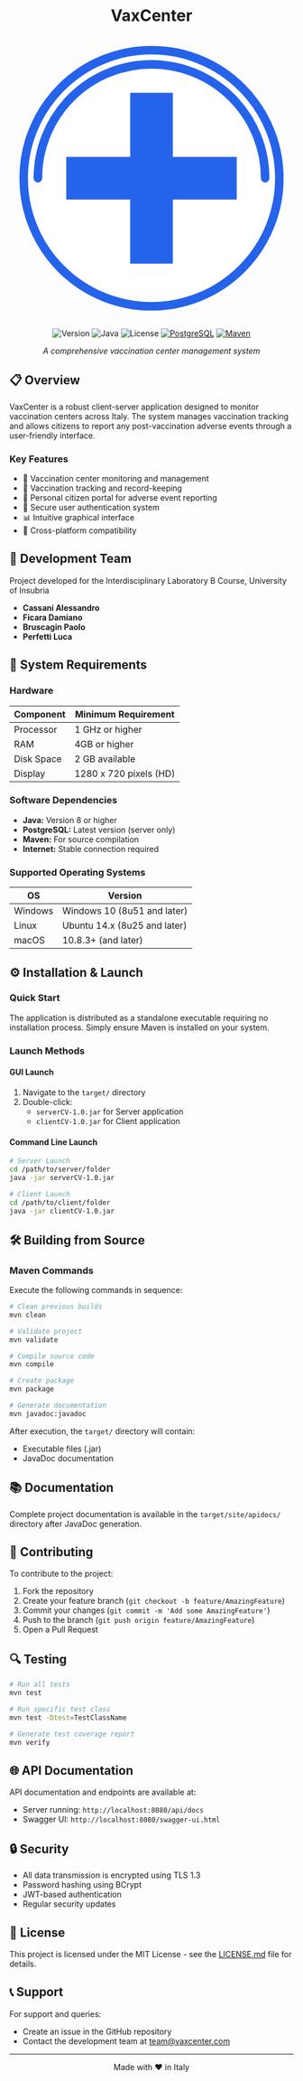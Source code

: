 <div align="center">
  
  # VaxCenter
 <svg viewBox="0 0 200 200" xmlns="http://www.w3.org/2000/svg">
  <!-- Main circle -->
  <circle cx="100" cy="100" r="90" fill="#ffffff" stroke="#2563eb" stroke-width="6"/>
  
  <!-- Cross symbol -->
  <path d="M85 40 h30 v45 h45 v30 h-45 v45 h-30 v-45 h-45 v-30 h45 z" fill="#2563eb"/>
  
  <!-- Circular arc representing a shield -->
  <path d="M100,20 A80,80 0 0,1 180,100" fill="none" stroke="#2563eb" stroke-width="6" stroke-linecap="round"/>
  <path d="M100,20 A80,80 0 0,0 20,100" fill="none" stroke="#2563eb" stroke-width="6" stroke-linecap="round"/>
</svg>

  
  ![Version](https://img.shields.io/badge/version-1.0-blue)
  ![Java](https://img.shields.io/badge/Java-8-red)
  ![License](https://img.shields.io/badge/license-MIT-green)
  [![PostgreSQL](https://img.shields.io/badge/PostgreSQL-Latest-blue)](https://www.postgresql.org/)
  [![Maven](https://img.shields.io/badge/Maven-3.8.x-red)](https://maven.apache.org/)

  *A comprehensive vaccination center management system*
</div>

## 📋 Overview

VaxCenter is a robust client-server application designed to monitor vaccination centers across Italy. The system manages vaccination tracking and allows citizens to report any post-vaccination adverse events through a user-friendly interface.

### Key Features
- 🏥 Vaccination center monitoring and management
- 💉 Vaccination tracking and record-keeping
- 👤 Personal citizen portal for adverse event reporting
- 🔐 Secure user authentication system
- 📊 Intuitive graphical interface
- 📱 Cross-platform compatibility

## 👥 Development Team
Project developed for the Interdisciplinary Laboratory B Course, University of Insubria

- **Cassani Alessandro**
- **Ficara Damiano**
- **Bruscagin Paolo**
- **Perfetti Luca**

## 🔧 System Requirements

### Hardware
| Component | Minimum Requirement |
|-----------|-------------------|
| Processor | 1 GHz or higher |
| RAM | 4GB or higher |
| Disk Space | 2 GB available |
| Display | 1280 x 720 pixels (HD) |

### Software Dependencies
- **Java:** Version 8 or higher
- **PostgreSQL:** Latest version (server only)
- **Maven:** For source compilation
- **Internet:** Stable connection required

### Supported Operating Systems
| OS | Version |
|----|---------|
| Windows | Windows 10 (8u51 and later) |
| Linux | Ubuntu 14.x (8u25 and later) |
| macOS | 10.8.3+ (and later) |

## ⚙️ Installation & Launch

### Quick Start
The application is distributed as a standalone executable requiring no installation process. Simply ensure Maven is installed on your system.

### Launch Methods

#### GUI Launch
1. Navigate to the `target/` directory
2. Double-click:
   - `serverCV-1.0.jar` for Server application
   - `clientCV-1.0.jar` for Client application

#### Command Line Launch
```bash
# Server Launch
cd /path/to/server/folder
java -jar serverCV-1.0.jar

# Client Launch
cd /path/to/client/folder
java -jar clientCV-1.0.jar
```

## 🛠️ Building from Source

### Maven Commands
Execute the following commands in sequence:

```bash
# Clean previous builds
mvn clean

# Validate project
mvn validate

# Compile source code
mvn compile

# Create package
mvn package

# Generate documentation
mvn javadoc:javadoc
```

After execution, the `target/` directory will contain:
- Executable files (.jar)
- JavaDoc documentation

## 📚 Documentation
Complete project documentation is available in the `target/site/apidocs/` directory after JavaDoc generation.

## 🤝 Contributing
To contribute to the project:
1. Fork the repository
2. Create your feature branch (`git checkout -b feature/AmazingFeature`)
3. Commit your changes (`git commit -m 'Add some AmazingFeature'`)
4. Push to the branch (`git push origin feature/AmazingFeature`)
5. Open a Pull Request

## 🔍 Testing
```bash
# Run all tests
mvn test

# Run specific test class
mvn test -Dtest=TestClassName

# Generate test coverage report
mvn verify
```

## 🌐 API Documentation
API documentation and endpoints are available at:
- Server running: `http://localhost:8080/api/docs`
- Swagger UI: `http://localhost:8080/swagger-ui.html`

## 🔒 Security
- All data transmission is encrypted using TLS 1.3
- Password hashing using BCrypt
- JWT-based authentication
- Regular security updates

## 📄 License
This project is licensed under the MIT License - see the [LICENSE.md](LICENSE.md) file for details.

## 📞 Support
For support and queries:
- Create an issue in the GitHub repository
- Contact the development team at [team@vaxcenter.com](mailto:team@vaxcenter.com)

---
<div align="center">
  Made with ❤️ in Italy
</div>
